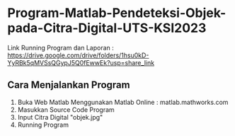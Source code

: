 # Program-Matlab-Pendeteksi-Objek-pada-Citra-Digital-UTS-KSI2023

Link Running Program dan Laporan : https://drive.google.com/drive/folders/1hsu0kD-YyRBk5qMVSsQGypJ5Q0fEwwEk?usp=share_link

## Cara Menjalankan Program
1. Buka Web Matlab Menggunakan Matlab Online : matlab.mathworks.com
2. Masukkan Source Code Program
3. Input Citra Digital "objek.jpg"
4. Running Program
